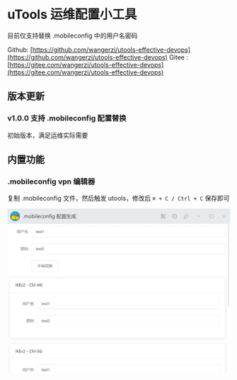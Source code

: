 # uTools 运维配置小工具
目前仅支持替换 .mobileconfig 中的用户名密码

Github: [https://github.com/wangerzi/utools-effective-devops](https://github.com/wangerzi/utools-effective-devops)
Gitee : [https://gitee.com/wangerzi/utools-effective-devops](https://gitee.com/wangerzi/utools-effective-devops)

## 版本更新

### v1.0.0 支持 .mobileconfig 配置替换
初始版本，满足运维实际需要

## 内置功能

### .mobileconfig vpn 编辑器
复制 .mobileconfig 文件，然后触发 utools，修改后 `⌘ + C / Ctrl + C` 保存即可

![img](./doc/mobileconfig.jpg)
